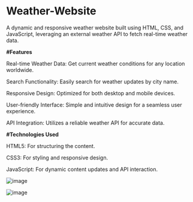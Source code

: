 # Weather-Website
A dynamic and responsive weather website built using HTML, CSS, and JavaScript, leveraging an external weather API to fetch real-time weather data.

**#Features**	

Real-time Weather Data: Get current weather conditions for any location worldwide.

Search Functionality: Easily search for weather updates by city name.

Responsive Design: Optimized for both desktop and mobile devices.

User-friendly Interface: Simple and intuitive design for a seamless user experience.

API Integration: Utilizes a reliable weather API for accurate data.

**#Technologies Used**	

HTML5: For structuring the content.

CSS3: For styling and responsive design.

JavaScript: For dynamic content updates and API interaction.



![image](https://github.com/MohdSaadMa07/Weather-Website/assets/172749356/eaaa2aea-c23b-4ab9-ac41-ee1e174be458)		

![image](https://github.com/MohdSaadMa07/Weather-Website/assets/172749356/8abdcab0-baa6-4af3-b952-a954e66bf125)
